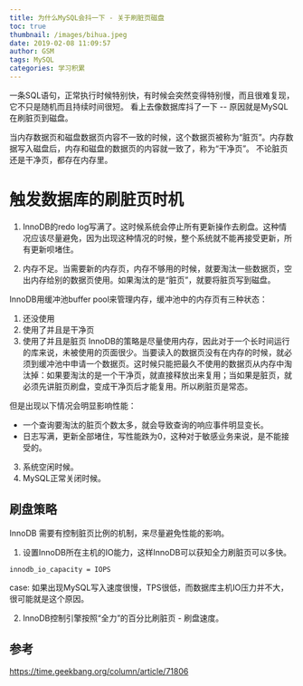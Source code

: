 ```yaml
---
title: 为什么MySQL会抖一下 - 关于刷脏页磁盘
toc: true
thumbnail: /images/bihua.jpeg
date: 2019-02-08 11:09:57
author: GSM
tags: MySQL
categories: 学习积累
---
```

一条SQL语句，正常执行时候特别快，有时候会突然变得特别慢，而且很难复现，它不只是随机而且持续时间很短。 看上去像数据库抖了一下 -- 原因就是MySQL在刷脏页到磁盘。
<!--more-->
当内存数据页和磁盘数据页内容不一致的时候，这个数据页被称为“脏页”。内存数据写入磁盘后，内存和磁盘的数据页的内容就一致了，称为“干净页”。 不论脏页还是干净页，都存在内存里。

# 触发数据库的刷脏页时机
1. InnoDB的redo log写满了。这时候系统会停止所有更新操作去刷盘。这种情况应该尽量避免，因为出现这种情况的时候，整个系统就不能再接受更新，所有更新呗堵住。

2. 内存不足。当需要新的内存页，内存不够用的时候，就要淘汰一些数据页，空出内存给别的数据页使用。如果淘汰的是“脏页”，就要将脏页写到磁盘。

InnoDB用缓冲池buffer pool来管理内存，缓冲池中的内存页有三种状态：
1. 还没使用
2. 使用了并且是干净页
3. 使用了并且是脏页
InnoDB的策略是尽量使用内存，因此对于一个长时间运行的库来说，未被使用的页面很少。当要读入的数据页没有在内存的时候，就必须到缓冲池中申请一个数据页。这时候只能把最久不使用的数据页从内存中淘汰掉：如果要淘汰的是一个干净页，就直接释放出来复用；当如果是脏页，就必须先讲脏页刷盘，变成干净页后才能复用。所以刷脏页是常态。

但是出现以下情况会明显影响性能：
- 一个查询要淘汰的脏页个数太多，就会导致查询的响应事件明显变长。
- 日志写满，更新全部堵住，写性能跌为0，这种对于敏感业务来说，是不能接受的。

3. 系统空闲时候。
4. MySQL正常关闭时候。

## 刷盘策略
InnoDB 需要有控制脏页比例的机制，来尽量避免性能的影响。

1. 设置InnoDB所在主机的IO能力，这样InnoDB可以获知全力刷脏页可以多快。
```
innodb_io_capacity = IOPS
```
case: 如果出现MySQL写入速度很慢，TPS很低，而数据库主机IO压力并不大，很可能就是这个原因。

2. InnoDB控制引擎按照“全力”的百分比刷脏页 - 刷盘速度。

## 参考
https://time.geekbang.org/column/article/71806
